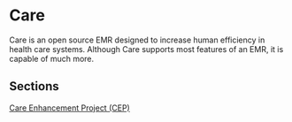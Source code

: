 # Care 

Care is an open source EMR designed to increase human efficiency in health care systems.
Although Care supports most features of an EMR, it is capable of much more.

## Sections

[Care Enhancement Project (CEP)](/care/CEP)